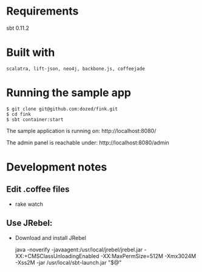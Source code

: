 
# Requirements

sbt 0.11.2

# Built with

	scalatra, lift-json, neo4j, backbone.js, coffeejade

# Running the sample app

	$ git clone git@github.com:dozed/fink.git
	$ cd fink
	$ sbt container:start

The sample application is running on: http://localhost:8080/

The admin panel is reachable under: http://localhost:8080/admin

# Development notes

## Edit .coffee files

- rake watch

## Use JRebel:

- Download and install JRebel

	java -noverify -javaagent:/usr/local/jrebel/jrebel.jar -XX:+CMSClassUnloadingEnabled -XX:MaxPermSize=512M -Xmx3024M -Xss2M -jar /usr/local/sbt-launch.jar "$@"
